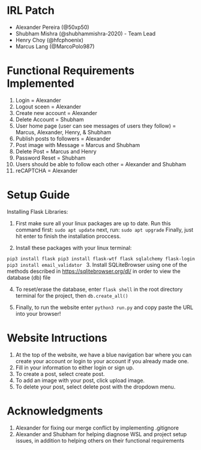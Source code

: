 # IRL Patch
- Alexander Pereira (@50xp50)
- Shubham Mishra (@shubhammishra-2020) - Team Lead
- Henry Choy (@hfcphoenix)
- Marcus Lang (@MarcoPolo987)

# Functional Requirements Implemented
1. Login = Alexander
2. Logout sceen = Alexander
3. Create new account = Alexander
4. Delete Account = Shubham
5. User home page (user can see messages of users they follow) = Marcus, Alexander, Henry, & Shubham
6. Publish posts to followers  = Alexander
7. Post image with Message = Marcus and Shubham
8. Delete Post = Marcus and Henry
9. Password Reset = Shubham
10. Users should be able to follow each other = Alexander and Shubham
11. reCAPTCHA = Alexander

# Setup Guide

Installing Flask Libraries: 
1. First make sure all your linux packages are up to date.
Run this command first:
`sudo apt update`
next, run:
`sudo apt upgrade`
Finally, just hit enter to finish the installation proccess.

2. Install these packages with your linux terminal:

`pip3 install flask
pip3 install flask-wtf flask sqlalchemy flask-login
pip3 install email_validator
`
3. Install SQLiteBrowser using one of the methods described in https://sqlitebrowser.org/dl/ in order to view the database (db) file

4. To reset/erase the database, enter `flask shell` in the root directory terminal for the project, then `db.create_all()`

5. Finally, to run the website enter `python3 run.py` and copy paste the URL into your browser!

# Website Intructions
1. At the top of the website, we have a blue navigation bar where you can create your account or login to your account if you already made one.
2. Fill in your information to either login or sign up.
3. To create a post, select create post.
4. To add an image with your post, click upload image.
5. To delete your post, select delete post with the dropdown menu.

# Acknowledgments
1. Alexander for fixing our merge conflict by implementing .gitignore
2. Alexander and Shubham for helping diagnose WSL and project setup issues, in addition to helping others on their functional requirements

